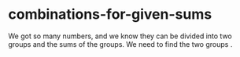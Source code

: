 # combinations-for-given-sums
We got so many numbers, and we know they can be divided into two groups and the sums of the groups. We need to find the two groups .
